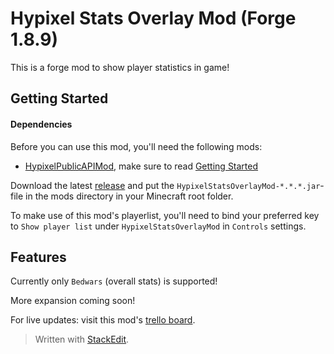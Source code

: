 # Hypixel Stats Overlay Mod (Forge 1.8.9)
This is a forge mod to show player statistics in game!

## Getting Started

#### Dependencies
Before you can use this mod, you'll need the following mods:

- [HypixelPublicAPIMod](https://github.com/GrizzlT/HypixelPublicAPIMod), make sure to read [Getting Started](https://github.com/GrizzlT/HypixelPublicAPIMod#getting-started-for-forge-users)


Download the latest [release](https://github.com/GrizzlT/HypixelStatsOverlayMod/releases) and put the `HypixelStatsOverlayMod-*.*.*.jar`-file in the mods directory in your Minecraft root folder.

To make use of this mod's playerlist, you'll need to bind your preferred key to `Show player list` under `HypixelStatsOverlayMod` in `Controls` settings.

## Features

Currently only `Bedwars` (overall stats) is supported!

More expansion coming soon!

For live updates: visit this mod's [trello board](https://trello.com/b/K2q80g1o).

> Written with [StackEdit](https://stackedit.io/).
